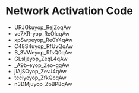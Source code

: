 # Network Activation Code
* URJGkuyop_RejZoqAw
* ve7XR-yop_ReOIcqAw
* xpSwpeyop_Re0Y4qAw
* C48S4uyop_RfUvQqAw
* B_3VWeyop_RfsQ0qAw
* GLsljeyop_ZeqL4qAw
* _A9b-eyop_Zeo-gqAw
* jlAjSOyop_ZevJ4qAw
* tcciyeyop_ZfkQcqAw
* n3DMjuyop_ZbBP8qAw